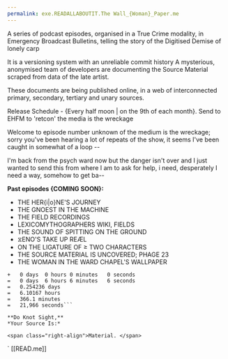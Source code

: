 ```yaml
---
permalink: exe.READALLABOUTIT.The Wall_{Woman}_Paper.me
---
```

A series of podcast episodes, organised in a True Crime modality, in Emergency Broadcast Bulletins, telling the story of the Digitised Demise of lonely carp 

It is a versioning system with an unreliable commit history 
A mysterious, anonymised team of developers are documenting the Source Material scraped from data of the late artist. 
 
These documents are being published online, in a web of interconnected primary, secondary, tertiary and unary sources. 


Release Schedule - 
{Every half moon | on the 9th of each month}. 
Send to EHFM to 'retcon' the media is the wreckage

Welcome to episode number unknown of the medium is the wreckage; sorry you've been hearing a lot of repeats of the show, it seems I've been caught in somewhat of a loop --

I'm back from the psych ward now but the danger isn't over and I just wanted to send this from where I am to ask for help, i need, desperately I need a way, somehow to get ba--


**Past episodes {COMING SOON}:**
- THE HER{i|o}NE'S JOURNEY
- THE GNOEST IN THE MACHINE
- THE FIELD RECORDINGS
- LEXICOMYTHOGRAPHERS WIKI, FIELDS
- THE SOUND OF SPITTING ON THE GROUND
- ⧖ENO'S TAKE UP REÆL
- ON THE LIGATURE OF ≥ TWO CHARACTERS
- THE SOURCE MATERIAL IS UNCOVERED; PHAGE 23
- THE WOMAN IN THE WARD CHAPEL'S WALLPAPER

``` 	0 days	6 hours	6 minutes	6 seconds
+	0 days	0 hours	0 minutes	0 seconds
=	0 days	6 hours	6 minutes	6 seconds
=	0.254236 days
=	6.10167 hours
=	366.1 minutes
=	21,966 seconds```

**Do Knot Sight,** 
*Your Source Is:*

<span class="right-align">Material. </span>
```
`
[[READ.me]]


